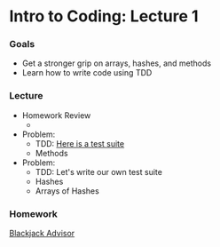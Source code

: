 # Intro to Coding: Lecture 1

### Goals

* Get a stronger grip on arrays, hashes, and methods
* Learn how to write code using TDD

### Lecture

* Homework Review
  * []()
* Problem:
  * TDD: [Here is a test suite]()
  * Methods
* Problem:
  * TDD: Let's write our own test suite
  * Hashes
  * Arrays of Hashes

### Homework

[Blackjack Advisor](homework.md)
